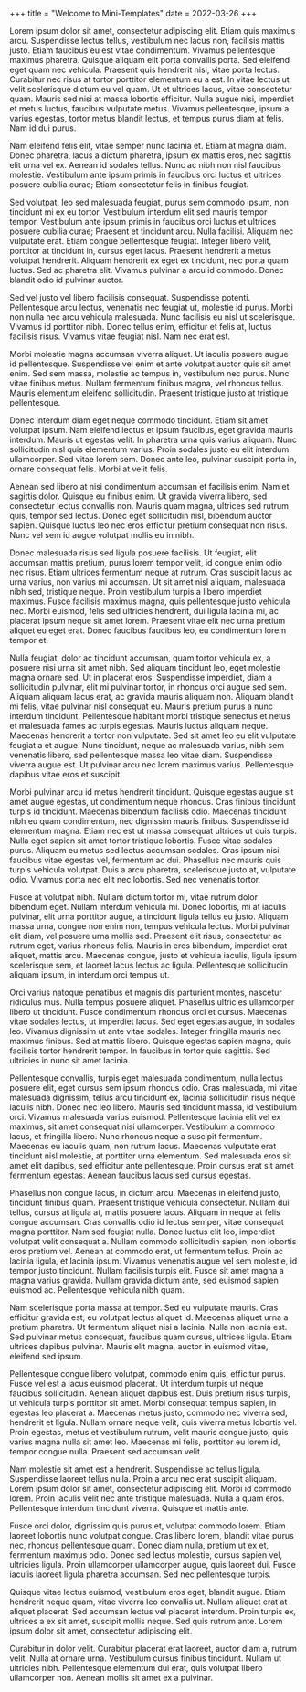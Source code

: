 +++
title = "Welcome to Mini-Templates"
date = 2022-03-26
+++


Lorem ipsum dolor sit amet, consectetur adipiscing elit. Etiam quis maximus arcu. Suspendisse lectus tellus, vestibulum nec lacus non, facilisis mattis justo. Etiam faucibus eu est vitae condimentum. Vivamus pellentesque maximus pharetra. Quisque aliquam elit porta convallis porta. Sed eleifend eget quam nec vehicula. Praesent quis hendrerit nisi, vitae porta lectus. Curabitur nec risus at tortor porttitor elementum eu a est. In vitae lectus ut velit scelerisque dictum eu vel quam. Ut et ultrices lacus, vitae consectetur quam. Mauris sed nisi at massa lobortis efficitur. Nulla augue nisi, imperdiet et metus luctus, faucibus vulputate metus. Vivamus pellentesque, ipsum a varius egestas, tortor metus blandit lectus, et tempus purus diam at felis. Nam id dui purus.

Nam eleifend felis elit, vitae semper nunc lacinia et. Etiam at magna diam. Donec pharetra, lacus a dictum pharetra, ipsum ex mattis eros, nec sagittis elit urna vel ex. Aenean id sodales tellus. Nunc ac nibh non nisl faucibus molestie. Vestibulum ante ipsum primis in faucibus orci luctus et ultrices posuere cubilia curae; Etiam consectetur felis in finibus feugiat.

Sed volutpat, leo sed malesuada feugiat, purus sem commodo ipsum, non tincidunt mi ex eu tortor. Vestibulum interdum elit sed mauris tempor tempor. Vestibulum ante ipsum primis in faucibus orci luctus et ultrices posuere cubilia curae; Praesent et tincidunt arcu. Nulla facilisi. Aliquam nec vulputate erat. Etiam congue pellentesque feugiat. Integer libero velit, porttitor at tincidunt in, cursus eget lacus. Praesent hendrerit a metus volutpat hendrerit. Aliquam hendrerit ex eget ex tincidunt, nec porta quam luctus. Sed ac pharetra elit. Vivamus pulvinar a arcu id commodo. Donec blandit odio id pulvinar auctor.

Sed vel justo vel libero facilisis consequat. Suspendisse potenti. Pellentesque arcu lectus, venenatis nec feugiat ut, molestie id purus. Morbi non nulla nec arcu vehicula malesuada. Nunc facilisis eu nisl ut scelerisque. Vivamus id porttitor nibh. Donec tellus enim, efficitur et felis at, luctus facilisis risus. Vivamus vitae feugiat nisl. Nam nec erat est.

Morbi molestie magna accumsan viverra aliquet. Ut iaculis posuere augue id pellentesque. Suspendisse vel enim et ante volutpat auctor quis sit amet enim. Sed sem massa, molestie ac tempus in, vestibulum nec purus. Nunc vitae finibus metus. Nullam fermentum finibus magna, vel rhoncus tellus. Mauris elementum eleifend sollicitudin. Praesent tristique justo at tristique pellentesque.

Donec interdum diam eget neque commodo tincidunt. Etiam sit amet volutpat ipsum. Nam eleifend lectus et ipsum faucibus, eget gravida mauris interdum. Mauris ut egestas velit. In pharetra urna quis varius aliquam. Nunc sollicitudin nisl quis elementum varius. Proin sodales justo eu elit interdum ullamcorper. Sed vitae lorem sem. Donec ante leo, pulvinar suscipit porta in, ornare consequat felis. Morbi at velit felis.

Aenean sed libero at nisi condimentum accumsan et facilisis enim. Nam et sagittis dolor. Quisque eu finibus enim. Ut gravida viverra libero, sed consectetur lectus convallis non. Mauris quam magna, ultrices sed rutrum quis, tempor sed lectus. Donec eget sollicitudin nisl, bibendum auctor sapien. Quisque luctus leo nec eros efficitur pretium consequat non risus. Nunc vel sem id augue volutpat mollis eu in nibh.

Donec malesuada risus sed ligula posuere facilisis. Ut feugiat, elit accumsan mattis pretium, purus lorem tempor velit, id congue enim odio nec risus. Etiam ultrices fermentum neque at rutrum. Cras suscipit lacus ac urna varius, non varius mi accumsan. Ut sit amet nisl aliquam, malesuada nibh sed, tristique neque. Proin vestibulum turpis a libero imperdiet maximus. Fusce facilisis maximus magna, quis pellentesque justo vehicula nec. Morbi euismod, felis sed ultricies hendrerit, dui ligula lacinia mi, ac placerat ipsum neque sit amet lorem. Praesent vitae elit nec urna pretium aliquet eu eget erat. Donec faucibus faucibus leo, eu condimentum lorem tempor et.

Nulla feugiat, dolor ac tincidunt accumsan, quam tortor vehicula ex, a posuere nisi urna sit amet nibh. Sed aliquam tincidunt leo, eget molestie magna ornare sed. Ut in placerat eros. Suspendisse imperdiet, diam a sollicitudin pulvinar, elit mi pulvinar tortor, in rhoncus orci augue sed sem. Aliquam aliquam lacus erat, ac gravida mauris aliquam non. Aliquam blandit mi felis, vitae pulvinar nisl consequat eu. Mauris pretium purus a nunc interdum tincidunt. Pellentesque habitant morbi tristique senectus et netus et malesuada fames ac turpis egestas. Mauris luctus aliquam neque. Maecenas hendrerit a tortor non vulputate. Sed sit amet leo eu elit vulputate feugiat a et augue. Nunc tincidunt, neque ac malesuada varius, nibh sem venenatis libero, sed pellentesque massa leo vitae diam. Suspendisse viverra augue est. Ut pulvinar arcu nec lorem maximus varius. Pellentesque dapibus vitae eros et suscipit.

Morbi pulvinar arcu id metus hendrerit tincidunt. Quisque egestas augue sit amet augue egestas, ut condimentum neque rhoncus. Cras finibus tincidunt turpis id tincidunt. Maecenas bibendum facilisis odio. Maecenas tincidunt nibh eu quam condimentum, nec dignissim mauris finibus. Suspendisse id elementum magna. Etiam nec est ut massa consequat ultrices ut quis turpis. Nulla eget sapien sit amet tortor tristique lobortis. Fusce vitae sodales purus. Aliquam eu metus sed lectus accumsan sodales. Cras ipsum nisi, faucibus vitae egestas vel, fermentum ac dui. Phasellus nec mauris quis turpis vehicula volutpat. Duis a arcu pharetra, scelerisque justo at, vulputate odio. Vivamus porta nec elit nec lobortis. Sed nec venenatis tortor.

Fusce at volutpat nibh. Nullam dictum tortor mi, vitae rutrum dolor bibendum eget. Nullam interdum vehicula mi. Donec lobortis, mi at iaculis pulvinar, elit urna porttitor augue, a tincidunt ligula tellus eu justo. Aliquam massa urna, congue non enim non, tempus vehicula lectus. Morbi pulvinar elit diam, vel posuere urna mollis sed. Praesent elit risus, consectetur ac rutrum eget, varius rhoncus felis. Mauris in eros bibendum, imperdiet erat aliquet, mattis arcu. Maecenas congue, justo et vehicula iaculis, ligula ipsum scelerisque sem, et laoreet lacus lectus ac ligula. Pellentesque sollicitudin aliquam ipsum, in interdum orci tempus ut.

Orci varius natoque penatibus et magnis dis parturient montes, nascetur ridiculus mus. Nulla tempus posuere aliquet. Phasellus ultricies ullamcorper libero ut tincidunt. Fusce condimentum rhoncus orci et cursus. Maecenas vitae sodales lectus, ut imperdiet lacus. Sed eget egestas augue, in sodales leo. Vivamus dignissim ut ante vitae sodales. Integer fringilla mauris nec maximus finibus. Sed at mattis libero. Quisque egestas sapien magna, quis facilisis tortor hendrerit tempor. In faucibus in tortor quis sagittis. Sed ultricies in nunc sit amet lacinia.

Pellentesque convallis, turpis eget malesuada condimentum, nulla lectus posuere elit, eget cursus sem ipsum rhoncus odio. Cras malesuada, mi vitae malesuada dignissim, tellus arcu tincidunt ex, lacinia sollicitudin risus neque iaculis nibh. Donec nec leo libero. Mauris sed tincidunt massa, id vestibulum orci. Vivamus malesuada varius euismod. Pellentesque lacinia elit vel ex maximus, sit amet consequat nisi ullamcorper. Vestibulum a commodo lacus, et fringilla libero. Nunc rhoncus neque a suscipit fermentum. Maecenas eu iaculis quam, non rutrum lacus. Maecenas vulputate erat tincidunt nisl molestie, at porttitor urna elementum. Sed malesuada eros sit amet elit dapibus, sed efficitur ante pellentesque. Proin cursus erat sit amet fermentum egestas. Aenean faucibus lacus sed cursus egestas.

Phasellus non congue lacus, in dictum arcu. Maecenas in eleifend justo, tincidunt finibus quam. Praesent tristique vehicula consectetur. Nullam dui tellus, cursus at ligula at, mattis posuere lacus. Aliquam in neque at felis congue accumsan. Cras convallis odio id lectus semper, vitae consequat magna porttitor. Nam sed feugiat nulla. Donec luctus elit leo, imperdiet volutpat velit consequat a. Nullam commodo sollicitudin sapien, non lobortis eros pretium vel. Aenean at commodo erat, ut fermentum tellus. Proin ac lacinia ligula, et lacinia ipsum. Vivamus venenatis augue vel sem molestie, id tempor justo tincidunt. Nullam facilisis turpis elit. Fusce sit amet magna a magna varius gravida. Nullam gravida dictum ante, sed euismod sapien euismod ac. Pellentesque vehicula nibh quam.

Nam scelerisque porta massa at tempor. Sed eu vulputate mauris. Cras efficitur gravida est, eu volutpat lectus aliquet id. Maecenas aliquet urna a pretium pharetra. Ut fermentum aliquet nisi a lacinia. Nulla non lacinia est. Sed pulvinar metus consequat, faucibus quam cursus, ultrices ligula. Etiam ultrices dapibus pulvinar. Mauris elit magna, auctor in euismod vitae, eleifend sed ipsum.

Pellentesque congue libero volutpat, commodo enim quis, efficitur purus. Fusce vel est a lacus euismod placerat. Ut interdum turpis ut neque faucibus sollicitudin. Aenean aliquet dapibus est. Duis pretium risus turpis, ut vehicula turpis porttitor sit amet. Morbi consequat tempus sapien, in egestas leo placerat a. Maecenas metus justo, commodo nec viverra sed, hendrerit et ligula. Nullam ornare neque velit, quis viverra metus lobortis vel. Proin egestas, metus et vestibulum rutrum, velit mauris congue justo, quis varius magna nulla sit amet leo. Maecenas mi felis, porttitor eu lorem id, tempor congue nulla. Praesent sed accumsan velit.

Nam molestie sit amet est a hendrerit. Suspendisse ac tellus ligula. Suspendisse laoreet tellus nulla. Proin a arcu nec erat suscipit aliquam. Lorem ipsum dolor sit amet, consectetur adipiscing elit. Morbi id commodo lorem. Proin iaculis velit nec ante tristique malesuada. Nulla a quam eros. Pellentesque interdum tincidunt viverra. Quisque et mattis ante.

Fusce orci dolor, dignissim quis purus et, volutpat commodo lorem. Etiam laoreet lobortis nunc volutpat congue. Cras libero lorem, blandit vitae purus nec, rhoncus pellentesque quam. Donec diam nulla, pretium ut ex et, fermentum maximus odio. Donec sed lectus molestie, cursus sapien vel, ultricies ligula. Proin ullamcorper ullamcorper augue, quis laoreet dui. Fusce iaculis laoreet ligula pharetra accumsan. Sed nec pellentesque turpis.

Quisque vitae lectus euismod, vestibulum eros eget, blandit augue. Etiam hendrerit neque quam, vitae viverra leo convallis ut. Nullam aliquet erat at aliquet placerat. Sed accumsan lectus vel placerat interdum. Proin turpis ex, ultrices a ex sit amet, suscipit mollis neque. Sed quis rutrum ante. Lorem ipsum dolor sit amet, consectetur adipiscing elit.

Curabitur in dolor velit. Curabitur placerat erat laoreet, auctor diam a, rutrum velit. Nulla at ornare urna. Vestibulum cursus finibus tincidunt. Nullam ut ultricies nibh. Pellentesque elementum dui erat, quis volutpat libero ullamcorper non. Aenean mollis sit amet ex a pulvinar.